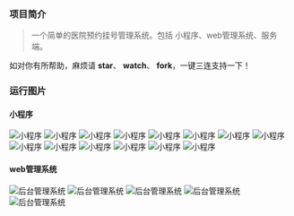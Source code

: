 ### 项目简介

> 一个简单的医院预约挂号管理系统。包括 小程序、web管理系统、服务端。

如对你有所帮助，麻烦请 **star**、 **watch**、 **fork**，一键三连支持一下！

### 运行图片

#### 小程序

![小程序](wxapp/挂号小程序-1.jpg)
![小程序](wxapp/挂号小程序-2.png)
![小程序](wxapp/挂号小程序-3.png)
![小程序](wxapp/挂号小程序-4.png)
![小程序](wxapp/挂号小程序-5.jpg)
![小程序](wxapp/挂号小程序-6.png)
![小程序](wxapp/挂号小程序-7.png)
![小程序](wxapp/挂号小程序-8.jpg)
![小程序](wxapp/挂号小程序-9.png)
![小程序](wxapp/挂号小程序-10.png)
![小程序](wxapp/挂号小程序-11.png)
![小程序](wxapp/挂号小程序-14.png)
![小程序](wxapp/挂号小程序-15.png)
![小程序](wxapp/挂号小程序-16.jpg)

#### web管理系统

![后台管理系统](admin/后台管理-1.png)
![后台管理系统](admin/后台管理-2.png)
![后台管理系统](admin/后台管理-3.png)
![后台管理系统](admin/后台管理-4.png)
![后台管理系统](admin/后台管理-5.png)